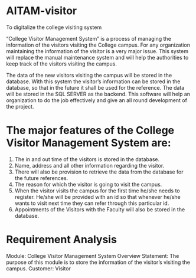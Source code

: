 # AITAM-visitor
To digitalize the college visiting system

“College Visitor Management System” is a process of managing the information of the visitors visiting the College campus. For any organization maintaining the information of the visitor is a very major issue. This system will replace the manual maintenance system and will help the authorities to keep track of the visitors visiting the campus.

The data of the new visitors visiting the campus will be stored in the database. With this system the visitor’s information can be stored in the database, so that in the future it shall be used for the reference. The data will be stored in the SQL SERVER as the backend. This software will help an organization to do the job effectively and give an all round development of the project.

# The major features of the College Visitor Management System are:
1. The in and out time of the visitors is stored in the database.
2. Name, address and all other information regarding the visitor.
3. There will also be provision to retrieve the data from the database for the future references.
4. The reason for which the visitor is going to visit the campus.
5. When the visitor visits the campus for the first time he/she needs to register. He/she will be provided with an id so that whenever he/she wants to visit next time they can refer through this particular id.
6. Appointments of the Visitors with the Faculty will also be stored in the database.

# Requirement Analysis

Module: College Visitor Management System
Overview Statement: The purpose of this module is to store the information of the visitor’s visiting the campus.
Customer: Visitor
